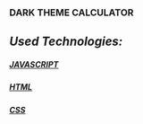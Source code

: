 ### DARK THEME CALCULATOR

## _Used Technologies:_

##### <a href="https://www.w3schools.com/javascript/default.asp/">JAVASCRIPT</a>

##### <a href="https://www.w3schools.com/html/default.asp">HTML</a>

##### <a href="https://www.w3schools.com/css/default.asp">CSS</a>
